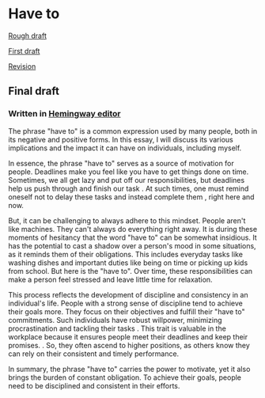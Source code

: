 # Have to 

[Rough draft](rough-draft.md)

[First draft](first-draft.md)

[Revision](revision.md)

## Final draft
### Written in [Hemingway editor](https://hemingwayapp.com/)

The phrase "have to" is a common expression used by many people, both in its negative and positive forms. In this essay, I will discuss its various implications and the impact it can have on individuals, including myself.  


In essence, the phrase "have to" serves as a source of motivation for people. Deadlines make you feel like you have to get things done on time. Sometimes, we all get lazy and put off our responsibilities, but deadlines help us push through and finish our task . At such times, one must remind oneself not to delay these tasks and instead complete them , right here and now.  


But, it can be challenging to always adhere to this mindset. People aren't like machines. They can't always do everything right away. It is during these moments of hesitancy that the word "have to" can be somewhat insidious. It has the potential to cast a shadow over a person's mood in some situations, as it reminds them of their obligations. This includes everyday tasks like washing dishes and important duties like being on time or picking up kids from school. But here is the "have to". Over time, these responsibilities can make a person feel stressed and leave little time for relaxation.  

 
This process reflects the development of discipline and consistency in an individual's life. People with a strong sense of discipline tend to achieve their goals more. They focus on their objectives and fulfill their "have to" commitments. Such individuals have robust willpower, minimizing procrastination and tackling their tasks . This trait is valuable in the workplace because it ensures people meet their deadlines and keep their promises. . So, they often ascend to higher positions, as others know they can rely on their consistent and timely performance. 


In summary, the phrase "have to" carries the power to motivate, yet it also brings the burden of constant obligation. To achieve their goals, people need to be disciplined and consistent in their efforts. 

